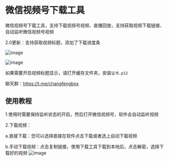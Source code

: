 # 微信视频号下载工具
微信视频号下载工具，支持下载视频号视频、直播回放，支持获取视频下载链接、自动监听微信视频号视频

2.0更新：支持获取视频标题，添加了下载进度条

![image](https://github.com/qiye45/wechatVideoDownload/assets/138199658/7bf9c236-a88a-4db0-be3d-a24269d653d8)

![image](https://github.com/qiye45/wechatVideoDownload/assets/138199658/43b583c5-37bf-45e6-a844-ceabadaea7a8)

如果需要开启视频标题显示，请打开缓存文件夹，安装`证书.p12`

聊天群：https://t.me/changfengbox

## 使用教程
1.使用时需要保持监听状态的开启，然后打开微信视频号，软件会自动监听视频

2.下载视频：

  a.直接下载：您可以选择直接在软件点击下载或者选上自动下载视频
  
  b.手动下载视频：点击复制链接，使用下载工具下载到本地后，点击解密，选择下载好的视频
![image](https://github.com/qiye45/wechatVideoDownload/assets/138199658/a9211670-d729-4184-8692-b484a50eb8ae)
